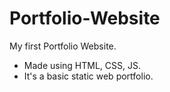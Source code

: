 # Portfolio-Website
My first Portfolio Website.
<br>
* Made using HTML, CSS, JS.
* It's a basic static web portfolio. 
